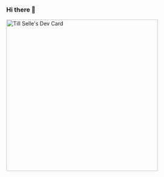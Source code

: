 ### Hi there 👋
<a href="https://app.daily.dev/TillSelle"><img src="https://api.daily.dev/devcards/4af582cbb5eb43d686dfc141b53019b5.png?r=w7c" width="400" alt="Till Selle's Dev Card"/></a>
<!--
**TillSelle/TillSelle** is a ✨ _special_ ✨ repository because its `README.md` (this file) appears on your GitHub profile.

Here are some ideas to get you started:


- 🌱 I’m currently learning ...
- 👯 I’m looking to collaborate on ...
- 🤔 I’m looking for help with ...
- 💬 Ask me about ...
- 📫 How to reach me: ...
- 😄 Pronouns: ...
- ⚡ Fun fact: ...
-->
